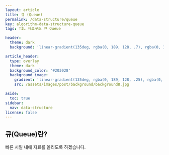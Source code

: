 ```yaml
---
layout: article
title: 큐 (Queue)
permalink: /data-structure/queue
key: algorithm-data-structure-queue
tags: TIL 자료구조 큐 Queue

header:
  theme: dark
  background: 'linear-gradient(135deg, rgba(0, 189, 128, .7), rgba(0, 128, 255, .8))'

article_header:
  type: overlay
  theme: dark
  background_color: '#203028'
  background_image:
    gradient: 'linear-gradient(135deg, rgba(0, 189, 128, .25), rgba(0, 128, 255, .3))'
    src: /assets/images/post/background/background8.jpg

aside:
  toc: true
sidebar:
  nav: data-structure
license: false
---
```


## 큐(Queue)란?
<!--more-->

빠른 시일 내에 자료를 올리도록 하겠습니다.
